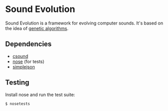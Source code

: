 Sound Evolution
===============

Sound Evolution is a framework for evolving computer sounds. It's based on the idea of [genetic algorithms](http://en.wikipedia.org/wiki/Genetic_algorithm).

Dependencies
------------

* [csound](http://www.csounds.com/)
* [nose](http://somethingaboutorange.com/mrl/projects/nose/0.11.2/) (for tests)
* [simplejson](http://code.google.com/p/simplejson/)

Testing
-------

Install nose and run the test suite:

    $ nosetests
